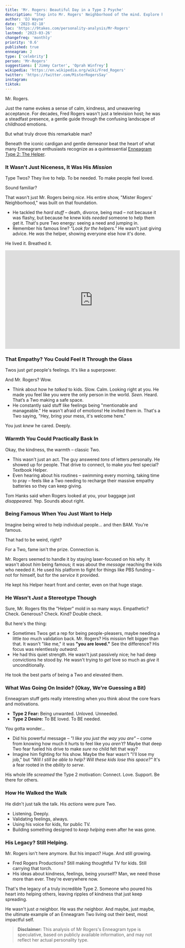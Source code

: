 ```yaml
---
title: 'Mr. Rogers: Beautiful Day in a Type 2 Psyche'
description: "Step into Mr. Rogers' Neighborhood of the mind. Explore how his Type 2 personality created a legacy of kindness and education."
author: 'DJ Wayne'
date: '2023-02-18'
loc: 'https://9takes.com/personality-analysis/Mr-Rogers'
lastmod: '2023-03-26'
changefreq: 'monthly'
priority: '0.6'
published: true
enneagram: 2
type: ['celebrity']
person: 'Mr-Rogers'
suggestions: ['Jimmy Carter', 'Oprah Winfrey']
wikipedia: 'https://en.wikipedia.org/wiki/Fred_Rogers'
twitter: 'https://twitter.com/MisterRogersSay'
instagram:
tiktok:
---
```


<p class="firstLetter">Mr. Rogers.</p>

Just the name evokes a sense of calm, kindness, and unwavering acceptance. For decades, Fred Rogers wasn't just a television host; he was a steadfast presence, a gentle guide through the confusing landscape of childhood emotions.

But what truly drove this remarkable man?

Beneath the iconic cardigan and gentle demeanor beat the heart of what many Enneagram enthusiasts recognize as a quintessential [Enneagram Type 2: The Helper](/enneagram-corner/enneagram-type-2).

### **It Wasn't Just Niceness, It Was His _Mission_**

Type Twos? They live to help. To be needed. To make people feel loved.

Sound familiar?

That wasn't just Mr. Rogers being _nice_. His entire show, "Mister Rogers' Neighborhood," was built on that foundation.

- He tackled the _hard stuff_ – death, divorce, being mad – not because it was flashy, but because he knew kids _needed_ someone to help them get it. That's pure Two energy: seeing a need and jumping in.
- Remember his famous line? _"Look for the helpers."_ He wasn't just giving advice. He _was_ the helper, showing everyone else how it's done.

He lived it. Breathed it.

<div class="iframe-container" >
<iframe width="560" height="315" loading="lazy" src="https://www.youtube.com/embed/cwiYAYJ9D44?si=GeLzVHIo0A8nlkaL&amp;start=13" title="YouTube video player" frameborder="0" allow="accelerometer; autoplay; clipboard-write; encrypted-media; gyroscope; picture-in-picture; web-share" referrerpolicy="strict-origin-when-cross-origin" allowfullscreen></iframe>
</div>

### **That Empathy? You Could Feel It Through the Glass**

Twos just _get_ people's feelings. It's like a superpower.

And Mr. Rogers? Wow.

- Think about how he _talked_ to kids. Slow. Calm. Looking right at you. He made you feel like you were the only person in the world. _Seen_. Heard. That’s a Two making a safe space.
- He constantly said stuff like feelings being "mentionable and manageable." He wasn't afraid of emotions! He invited them in. That's a Two saying, "Hey, bring your mess, it's welcome here."

You just _knew_ he cared. Deeply.

### **Warmth You Could Practically Bask In**

Okay, the kindness, the warmth – classic Two.

- This wasn't just an act. The guy answered _tons_ of letters personally. He showed up for people. That drive to connect, to make _you_ feel special? Textbook Helper.
- Even hearing about his routines – swimming every morning, taking time to pray – feels like a Two needing to recharge their massive empathy batteries so they can keep giving.

Tom Hanks said when Rogers looked at you, your baggage just _disappeared_. Yep. Sounds about right.

### **Being Famous When You Just Want to Help**

Imagine being wired to help individual people... and then BAM. You're famous.

That had to be weird, right?

For a Two, fame isn't the prize. Connection is.

Mr. Rogers seemed to handle it by staying laser-focused on his _why_. It wasn't about _him_ being famous; it was about the _message_ reaching the kids who needed it. He used his platform to fight for things like PBS funding – not for himself, but for the _service_ it provided.

He kept his Helper heart front and center, even on that huge stage.

### **He Wasn't _Just_ a Stereotype Though**

Sure, Mr. Rogers fits the "Helper" mold in so many ways. Empathetic? Check. Generous? Check. Kind? Double check.

But here's the thing:

- Sometimes Twos get a rep for being people-pleasers, maybe needing a little _too_ much validation back. Mr. Rogers? His mission felt bigger than that. It wasn't "like me," it was **"you are loved."** See the difference? His focus was relentlessly _outward_.
- He had this quiet strength. He wasn't just passively nice; he had deep convictions he stood by. He wasn't trying to _get_ love so much as _give_ it unconditionally.

He took the best parts of being a Two and elevated them.

### **What Was Going On Inside? (Okay, We're Guessing a Bit)**

Enneagram stuff gets really interesting when you think about the core fears and motivations.

- **Type 2 Fear:** Being unwanted. Unloved. Unneeded.
- **Type 2 Desire:** To BE loved. To BE needed.

You gotta wonder...

- Did his powerful message – _"I like you just the way you are"_ – come from knowing how much it hurts to feel like you _aren't_? Maybe that deep Two fear fueled his drive to make _sure_ no child felt that way?
- Imagine him fighting for his show. Maybe the fear wasn't "I'll lose my job," but _"Will I still be able to help? Will these kids lose this space?"_ It's a fear rooted in the _ability to serve_.

His whole life _screamed_ the Type 2 motivation: Connect. Love. Support. Be there for others.

### **How He Walked the Walk**

He didn't just talk the talk. His _actions_ were pure Two.

- Listening. Deeply.
- Validating feelings, always.
- Using his voice for kids, for public TV.
- Building something designed to _keep helping_ even after he was gone.

### **His Legacy? Still Helping.**

Mr. Rogers isn't here anymore. But his impact? Huge. And still growing.

- Fred Rogers Productions? Still making thoughtful TV for kids. Still carrying that torch.
- His ideas about kindness, feelings, being yourself? Man, we need those more than ever. They're everywhere now.

That's the legacy of a truly incredible Type 2. Someone who poured his heart into helping others, leaving ripples of kindness that just keep spreading.

He wasn't just _a_ neighbor. He was _the_ neighbor. And maybe, just maybe, the ultimate example of an Enneagram Two living out their best, most impactful self.

> **Disclaimer:** This analysis of Mr Rogers's Enneagram type is speculative, based on publicly available information, and may not reflect her actual personality type.
